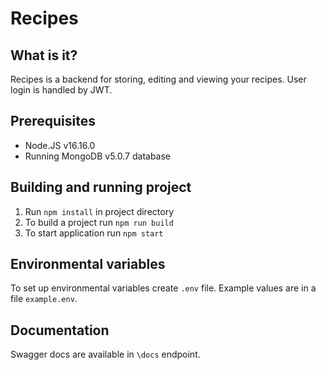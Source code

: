 # Recipes

## What is it?

Recipes is a backend for storing, editing and viewing your recipes. User login is handled by JWT.

## Prerequisites

- Node.JS v16.16.0
- Running MongoDB v5.0.7 database

## Building and running project

1. Run `npm install` in project directory
2. To build a project run `npm run build`
3. To start application run `npm start`

## Environmental variables

To set up environmental variables create `.env` file. Example values are in a file `example.env`.

## Documentation

Swagger docs are available in `\docs` endpoint.

